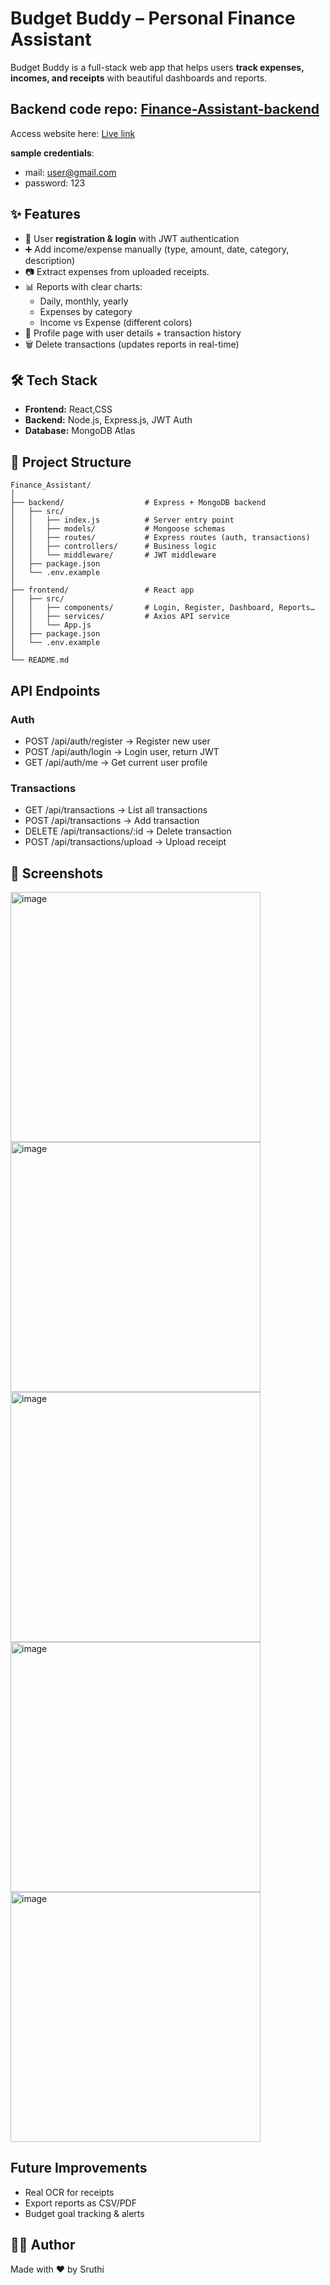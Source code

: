 # Budget Buddy – Personal Finance Assistant
Budget Buddy is a full-stack web app that helps users **track expenses, incomes, and receipts** with beautiful dashboards and reports. 
## Backend code repo: <a href="https://github.com/sruthi070/Finance-Assistant-backend">Finance-Assistant-backend</a>
Access website here: <a href="https://budget-buddy-sruthi.netlify.app/">Live link</a>

**sample credentials**:
- mail: user@gmail.com
- password: 123

## ✨ Features
- 🔐 User **registration & login** with JWT authentication    
- ➕ Add income/expense manually (type, amount, date, category, description)  
- 📷 Extract expenses from uploaded receipts.
- 📊 Reports with clear charts:
  - Daily, monthly, yearly
  - Expenses by category
  - Income vs Expense (different colors)  
- 👤 Profile page with user details + transaction history  
- 🗑️ Delete transactions (updates reports in real-time)  
## 🛠️ Tech Stack
- **Frontend:** React,CSS  
- **Backend:** Node.js, Express.js, JWT Auth  
- **Database:** MongoDB Atlas   
## 📂 Project Structure
```text
Finance_Assistant/
│
├── backend/                  # Express + MongoDB backend
│   ├── src/
│   │   ├── index.js          # Server entry point
│   │   ├── models/           # Mongoose schemas
│   │   ├── routes/           # Express routes (auth, transactions)
│   │   ├── controllers/      # Business logic
│   │   └── middleware/       # JWT middleware
│   ├── package.json
│   └── .env.example
│
├── frontend/                 # React app
│   ├── src/
│   │   ├── components/       # Login, Register, Dashboard, Reports…
│   │   ├── services/         # Axios API service
│   │   └── App.js
│   ├── package.json
│   └── .env.example
│
└── README.md
```
## API Endpoints
### Auth
- POST /api/auth/register → Register new user
- POST /api/auth/login → Login user, return JWT
- GET /api/auth/me → Get current user profile
### Transactions
- GET /api/transactions → List all transactions
- POST /api/transactions → Add transaction
- DELETE /api/transactions/:id → Delete transaction
- POST /api/transactions/upload → Upload receipt
## 📸 Screenshots
<img width="400" height="400" alt="image" src="https://github.com/user-attachments/assets/c2c93ad9-ae7a-481d-b131-b7b50758d7fa" />
<img width="400" height="400" alt="image" src="https://github.com/user-attachments/assets/da703051-41bd-4ced-955c-b81ffcec39ed" />
<img width="400" height="400" alt="image" src="https://github.com/user-attachments/assets/8a6e2e8e-9740-416f-af03-179df31bbe07" />
<img width="400" height="400" alt="image" src="https://github.com/user-attachments/assets/e271783d-0043-49ec-b3cc-b9705fadca45" />
<img width="400" height="400" alt="image" src="https://github.com/user-attachments/assets/0d119b24-b27f-49c6-b089-48a0e0cc9dd5" />

## Future Improvements
- Real OCR for receipts
- Export reports as CSV/PDF
- Budget goal tracking & alerts
## 👩‍💻 Author
Made with ❤️ by Sruthi
